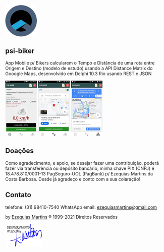 <img src="Imagens/psi-software.png" width="100"><br>
## psi-biker
App Mobile p/ Bikers calcularem o Tempo e Distância de uma rota entre Origem e Destino (modelo de estudo) 
usando a API Distance Matrix do Gooogle Maps, desenvolvido em Delphi 10.3 Rio usando REST e JSON

<img src="Imagens/psi-biker-1.jpg" width="100"> <img src="Imagens/psi-biker-2.jpg" width="100"> <img src="Imagens/psi-biker-3.jpg" width="100"> 

## Doações
Como agradecimento, e apoio, se desejar fazer uma contribuição, poderá fazer via transferência ou depósito bancário, minha chave PIX (CNPJ) é 18.478.810/0001-13 PagSeguro-UOL (PagBank) p/ Ezequias Martins da Costa Barbosa. Desde já agradeço e conto com a sua colaração!

## Contato
telefone: (31) 98410-7540 WhatsApp
email: ezequiasmartins@gmail.com

by <a href="https://ezequiasmartins.blogspot.com/" target="_blank">Ezequias Martins</a> ® 1999-2021 Direitos Reservados
<p><a href="https://ezequiasmartins.blogspot.com/" target="_blank"><img src="Imagens/assinatura.jpg"></a></p>
